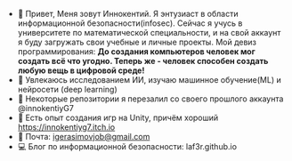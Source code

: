 - 👋 Привет, Меня зовут Иннокентий. Я энтузиаст в области информационной безопасности(infosec). Сейчас я учусь в университете по математической специальности, и на свой аккаунт я буду загружать свои учебные и личные проекты. 
Мой девиз программирования:
<b>До создания компьютеров человек мог создать всё что угодно. Теперь же - человек способен создать любую вещь в цифровой среде!</b>
- 🤖 Увлекаюсь исследованием ИИ, изучаю машинное обучение(ML) и нейросети (deep learning) 
- 👀 Некоторые репозитории я перезалил со своего прошлого аккаунта @innokentiyG7
- 👾 Есть опыт создания игр на Unity, причём хороший https://innokentiyg7.itch.io
- 📧 Почта: igerasimovjob@gmail.com
- 💻 Блог по информационной безопасности: laf3r.github.io

